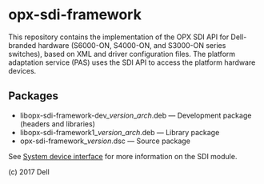 # opx-sdi-framework
This repository contains the implementation of the OPX SDI API for Dell-branded hardware (S6000-ON, S4000-ON, and S3000-ON series switches), based on XML and driver configuration files. The platform adaptation service (PAS) uses the SDI API to access the platform hardware devices.  
  
## Packages
- libopx-sdi-framework-dev\_*version*\_*arch*.deb — Development package (headers and libraries)
- libopx-sdi-framework1\_*version*\_*arch*.deb — Library package
- opx-sdi-framework\_*version*.dsc — Source package  
  
See [System device interface](https://github.com/open-switch/opx-docs/wiki/System-device-interface) for more information on the SDI module. 
  
(c) 2017 Dell  
